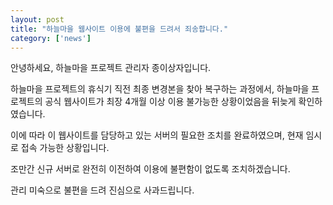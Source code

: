 ```yaml
---
layout: post
title: "하늘마을 웹사이트 이용에 불편을 드려서 죄송합니다."
category: ['news']
---
```


안녕하세요, 하늘마을 프로젝트 관리자 종이상자입니다.

하늘마을 프로젝트의 휴식기 직전 최종 변경본을 찾아 복구하는 과정에서, 하늘마을 프로젝트의 공식 웹사이트가 최장 4개월 이상 이용 불가능한 상황이었음을 뒤늦게 확인하였습니다.

이에 따라 이 웹사이트를 담당하고 있는 서버의 필요한 조치를 완료하였으며, 현재 임시로 접속 가능한 상황입니다.

조만간 신규 서버로 완전히 이전하여 이용에 불편함이 없도록 조치하겠습니다.

관리 미숙으로 불편을 드려 진심으로 사과드립니다.

